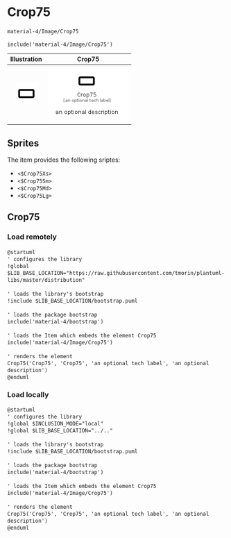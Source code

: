 # Crop75


```text
material-4/Image/Crop75
```

```text
include('material-4/Image/Crop75')
```



| Illustration | Crop75 |
| :---: | :---: |
| ![illustration for Illustration](../../material-4/Image/Crop75.png) | ![illustration for Crop75](../../material-4/Image/Crop75.Local.png) |



## Sprites
The item provides the following sriptes:

- `<$Crop75Xs>`
- `<$Crop75Sm>`
- `<$Crop75Md>`
- `<$Crop75Lg>`





## Crop75

### Load remotely
```plantuml
@startuml
' configures the library
!global $LIB_BASE_LOCATION="https://raw.githubusercontent.com/tmorin/plantuml-libs/master/distribution"

' loads the library's bootstrap
!include $LIB_BASE_LOCATION/bootstrap.puml

' loads the package bootstrap
include('material-4/bootstrap')

' loads the Item which embeds the element Crop75
include('material-4/Image/Crop75')

' renders the element
Crop75('Crop75', 'Crop75', 'an optional tech label', 'an optional description')
@enduml
```

### Load locally
```plantuml
@startuml
' configures the library
!global $INCLUSION_MODE="local"
!global $LIB_BASE_LOCATION="../.."

' loads the library's bootstrap
!include $LIB_BASE_LOCATION/bootstrap.puml

' loads the package bootstrap
include('material-4/bootstrap')

' loads the Item which embeds the element Crop75
include('material-4/Image/Crop75')

' renders the element
Crop75('Crop75', 'Crop75', 'an optional tech label', 'an optional description')
@enduml
```


